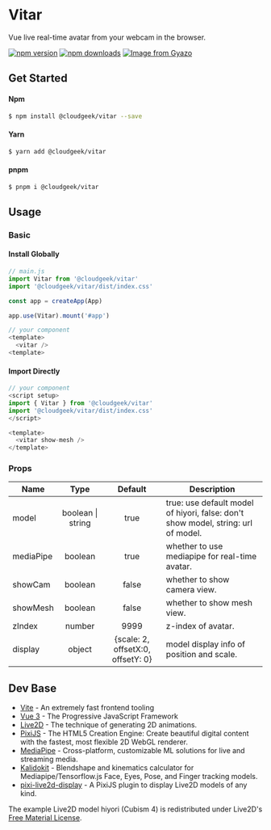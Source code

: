 # Vitar

Vue live real-time avatar from your webcam in the browser. 

[![npm version](https://img.shields.io/npm/v/@cloudgeek/vitar.svg?style=flat-square)](https://www.npmjs.com/package/@cloudgeek/vitar)
[![npm downloads](https://img.shields.io/npm/dm/@cloudgeek/vitar.svg?style=flat-square)](https://www.npmjs.com/package/@cloudgeek/vitar)
[![Image from Gyazo](https://i.gyazo.com/27e34834ad835dcd2e6fcdf9c775539a.gif)](https://gyazo.com/27e34834ad835dcd2e6fcdf9c775539a)
## Get Started

#### Npm

``` bash
$ npm install @cloudgeek/vitar --save
```

#### Yarn

``` bash
$ yarn add @cloudgeek/vitar
```

#### pnpm

``` bash
$ pnpm i @cloudgeek/vitar
```

## Usage
### Basic
#### Install Globally

```js
// main.js
import Vitar from '@cloudgeek/vitar'
import '@cloudgeek/vitar/dist/index.css'

const app = createApp(App)

app.use(Vitar).mount('#app')
```
```js
// your component
<template>
  <vitar />
<template>
```
#### Import Directly
```js
// your component
<script setup>
import { Vitar } from '@cloudgeek/vitar'
import '@cloudgeek/vitar/dist/index.css'
</script>

<template>
  <vitar show-mesh />
</template>
```

### Props

| Name           | Type             | Default          | Description |
| -------------- | :--------------: | :--------------: | -------------- |
| model          | boolean \| string| true             | true: use default model of hiyori, false: don't show model, string: url of model.|
| mediaPipe       | boolean         | true             | whether to use mediapipe for real-time avatar.|
| showCam        | boolean          | false            | whether to show camera view.|
| showMesh       | boolean          | false            | whether to show mesh view.|
| zIndex         | number           | 9999             | z-index of avatar.|
| display         | object           | {scale: 2, offsetX:0, offsetY: 0} | model display info of position and scale.|

## Dev Base
- [Vite](https://vitejs.dev) - An extremely fast frontend tooling
- [Vue 3](https://vuejs.org/) - The Progressive
JavaScript Framework
- [Live2D](https://www.live2d.com/) - The technique of generating 2D animations.
- [PixiJS](https://github.com/pixijs/pixijs) - The HTML5 Creation Engine: Create beautiful digital content with the fastest, most flexible 2D WebGL renderer.
- [MediaPipe](https://mediapipe.dev/) - Cross-platform, customizable ML solutions for live and streaming media.
- [Kalidokit](https://github.com/yeemachine/kalidokit) - Blendshape and kinematics calculator for Mediapipe/Tensorflow.js Face, Eyes, Pose, and Finger tracking models.
- [pixi-live2d-display](https://github.com/guansss/pixi-live2d-display) - A PixiJS plugin to display Live2D models of any kind.


The example Live2D model hiyori (Cubism 4) is redistributed under Live2D's [Free Material License](https://www.live2d.com/eula/live2d-free-material-license-agreement_en.html).
